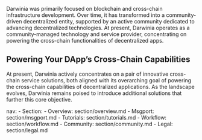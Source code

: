 Darwinia was primarily focused on blockchain and cross-chain infrastructure development. Over time, it has transformed into a community-driven decentralized entity, supported by an active community dedicated to advancing decentralized technologies. At present, Darwinia operates as a community-managed technology and service provider, concentrating on powering the cross-chain functionalities of decentralized apps.

## Powering Your DApp’s Cross-Chain Capabilities

At present, Darwinia actively concentrates on a pair of innovative cross-chain service solutions, both aligned with its overarching goal of powering the cross-chain capabilities of decentralized applications. As the landscape evolves, Darwinia remains poised to introduce additional solutions that further this core objective.

nav:
    - Section: 
        - Overview: section/overview.md
        - Msgport: section/msgport.md
        - Tutorials: section/tutorials.md
        - Workflow: section/workflow.md
        - Community: section/community.md
        - Legal: section/legal.md